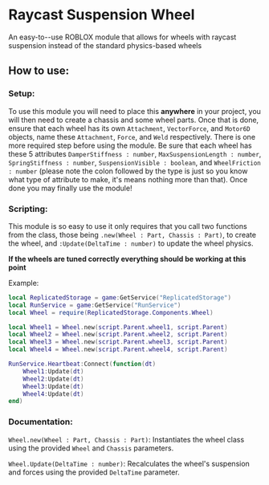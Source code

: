 # Raycast Suspension Wheel

An easy-to--use ROBLOX module that allows for wheels with raycast suspension instead of the standard physics-based wheels

## How to use:

### Setup:

To use this module you will need to place this **anywhere** in your project, you will then need to create a chassis and some wheel parts. Once that is done, ensure that each wheel has its own `Attachment`, `VectorForce`, and `Motor6D` objects, name these `Attachment`, `Force`, and `Weld` respectively. There is one more required step before using the module. Be sure that each wheel has these 5 attributes `DamperStiffness : number`, `MaxSuspensionLength : number`, `SpringStiffness : number`, `SuspensionVisible : boolean`, and `WheelFriction : number` (please note the colon followed by the type is just so you know what type of attribute to make, it's means nothing more than that). Once done you may finally use the module!

### Scripting:

This module is so easy to use it only requires that you call two functions from the class, those being `.new(Wheel : Part, Chassis : Part)`, to create the wheel, and `:Update(DeltaTime : number)` to update the wheel physics.

**If the wheels are tuned correctly everything should be working at this point** 

Example:
```lua
local ReplicatedStorage = game:GetService("ReplicatedStorage")
local RunService = game:GetService("RunService")
local Wheel = require(ReplicatedStorage.Components.Wheel)

local Wheel1 = Wheel.new(script.Parent.wheel1, script.Parent)
local Wheel2 = Wheel.new(script.Parent.wheel2, script.Parent)
local Wheel3 = Wheel.new(script.Parent.wheel3, script.Parent)
local Wheel4 = Wheel.new(script.Parent.wheel4, script.Parent)

RunService.Heartbeat:Connect(function(dt)
	Wheel1:Update(dt)
	Wheel2:Update(dt)
	Wheel3:Update(dt)
	Wheel4:Update(dt)
end)

```

### Documentation:

`Wheel.new(Wheel : Part, Chassis : Part)`: Instantiates the wheel class using the provided `Wheel` and `Chassis` parameters.

`Wheel.Update(DeltaTime : number)`: Recalculates the wheel's suspension and forces using the provided `DeltaTime` parameter.

